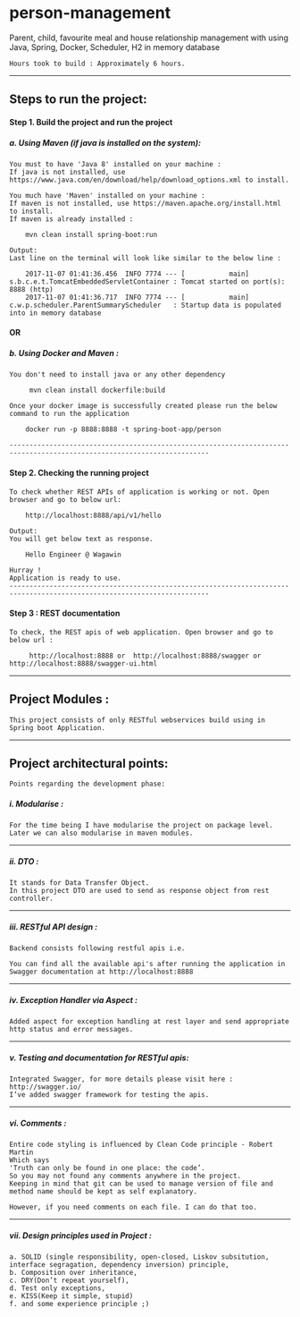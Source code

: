 # person-management
Parent, child, favourite meal and house relationship management with using Java, Spring, Docker, Scheduler, H2 in memory database

    Hours took to build : Approximately 6 hours.
------------------------------------------------------------------------------------------------------------------------
## Steps to run the project:

#### Step 1. Build the project and run the project

  ##### a. Using Maven (if java is installed on the system):
    You must to have 'Java 8' installed on your machine :
    If java is not installed, use  https://www.java.com/en/download/help/download_options.xml to install.

    You much have 'Maven' installed on your machine :
    If maven is not installed, use https://maven.apache.org/install.html to install.
    If maven is already installed :

    	mvn clean install spring-boot:run

    Output:
    Last line on the terminal will look like similar to the below line :

        2017-11-07 01:41:36.456  INFO 7774 --- [           main] s.b.c.e.t.TomcatEmbeddedServletContainer : Tomcat started on port(s): 8888 (http)
        2017-11-07 01:41:36.717  INFO 7774 --- [           main] c.w.p.scheduler.ParentSummaryScheduler   : Startup data is populated into in memory database


#### OR

   ##### b. Using Docker and Maven :
    You don't need to install java or any other dependency

         mvn clean install dockerfile:build

    Once your docker image is successfully created please run the below command to run the application

        docker run -p 8888:8888 -t spring-boot-app/person

    ------------------------------------------------------------------------------------------------------------------------
#### Step 2. Checking the running project

    To check whether REST APIs of application is working or not. Open browser and go to below url:

    	http://localhost:8888/api/v1/hello

    Output:
    You will get below text as response.

    	Hello Engineer @ Wagawin

    Hurray !
    Application is ready to use.
    ------------------------------------------------------------------------------------------------------------------------
#### Step 3 : REST documentation

    To check, the REST apis of web application. Open browser and go to below url :

    	 http://localhost:8888 or  http://localhost:8888/swagger or http://localhost:8888/swagger-ui.html

------------------------------------------------------------------------------------------------------------------------
## Project Modules :
	This project consists of only RESTful webservices build using in Spring boot Application.
------------------------------------------------------------------------------------------------------------------------
## Project architectural points:
	Points regarding the development phase:

##### i. Modularise :
	For the time being I have modularise the project on package level.
	Later we can also modularise in maven modules.

------------------------------------------------------------------------------------------------------------------------
##### ii. DTO :
	It stands for Data Transfer Object.
	In this project DTO are used to send as response object from rest controller.

------------------------------------------------------------------------------------------------------------------------
##### iii. RESTful API design :
	Backend consists following restful apis i.e.

	You can find all the available api's after running the application in Swagger documentation at http://localhost:8888
------------------------------------------------------------------------------------------------------------------------
##### iv. Exception Handler via Aspect :
	Added aspect for exception handling at rest layer and send appropriate http status and error messages.

------------------------------------------------------------------------------------------------------------------------
##### v. Testing and documentation for RESTful apis:
	Integrated Swagger, for more details please visit here : http://swagger.io/
	I’ve added swagger framework for testing the apis.

------------------------------------------------------------------------------------------------------------------------
##### vi. Comments :
	Entire code styling is influenced by Clean Code principle - Robert Martin
	Which says
	'Truth can only be found in one place: the code’.
	So you may not found any comments anywhere in the project.
	Keeping in mind that git can be used to manage version of file and method name should be kept as self explanatory.

	However, if you need comments on each file. I can do that too.

------------------------------------------------------------------------------------------------------------------------
##### vii. Design principles used in Project :
	a. SOLID (single responsibility, open-closed, Liskov subsitution, interface segragation, dependency inversion) principle,
	b. Composition over inheritance,
	c. DRY(Don’t repeat yourself),
	d. Test only exceptions,
	e. KISS(Keep it simple, stupid)
	f. and some experience principle ;)

